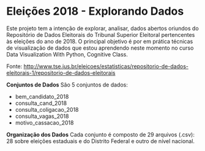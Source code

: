 # Eleições 2018 - Explorando Dados
Este projeto tem a intenção de explorar, analisar, dados abertos oriundos do Repositório de Dados Eleitorais do Tribunal Superior Eleitoral pertencentes às eleições do ano de 2018.
O principal objetivo é por em prática técnicas de visualização de dados que estou aprendendo neste momento no curso Data Visualization With Python, Cognitive Class.

Fonte: http://www.tse.jus.br/eleicoes/estatisticas/repositorio-de-dados-eleitorais-1/repositorio-de-dados-eleitorais

**Conjuntos de Dados**
São 5 conjuntos de dados:

- bem\_candidato\_2018
- consulta\_cand\_2018
- consulta\_coligacao\_2018
- consulta\_vagas\_2018
- motivo\_cassacao\_2018

**Organização dos Dados**
Cada conjunto é composto de 29 arquivos (.csv): 28 sobre eleições estaduais e do Distrito Federal e outro de nível nacional.
